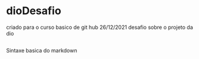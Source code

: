 # dioDesafio
criado para o curso basico de git hub 26/12/2021
desafio sobre o projeto da dio
##
Sintaxe basica do markdown

